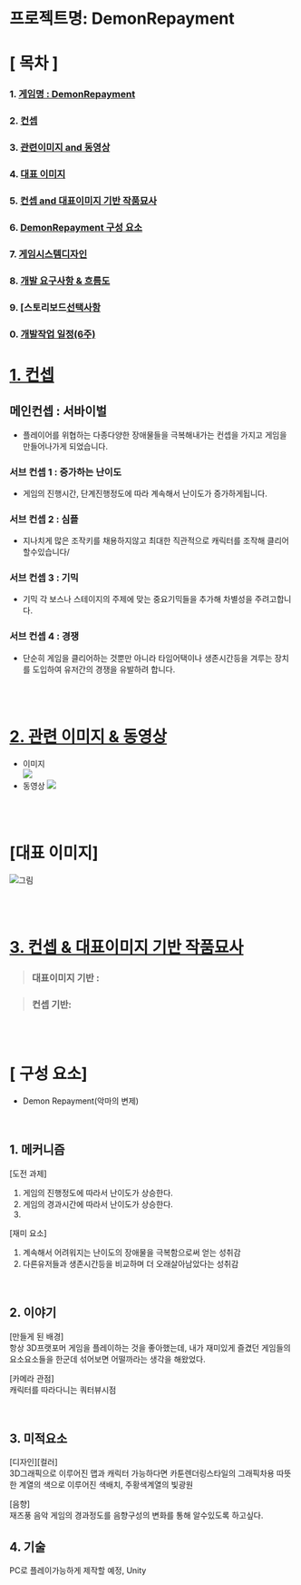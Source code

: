 
# 프로젝트명: DemonRepayment

# [ 목차 ]
### 1. [게임명 : DemonRepayment](#1)
### 2. [컨셉](#2)
### 3. [관련이미지 and 동영상](#3)
### 4. [대표 이미지](#4)
### 5. [컨셉 and 대표이미지 기반 작품묘사](#5)
### 6. [DemonRepayment 구성 요소](#6)
### 7. [게임시스템디자인](#7)
### 8. [개발 요구사항 & 흐름도](#8)
### 9. [스토리보드[선택사항](#9)
### 0. [개발작업 일정(6주)](#10)
# [1. 컨셉](#1)

## 메인컨셉 : 서바이벌

- 플레이어를 위협하는 다종다양한 장애물들을 극복해내가는 컨셉을 가지고 게임을 만들어나가게 되었습니다.

### 서브 컨셉 1 : 증가하는 난이도

- 게임의 진행시간, 단계진행정도에 따라 계속해서 난이도가 증가하게됩니다.

### 서브 컨셉 2 : 심플

- 지나치게 많은 조작키를 채용하지않고 최대한 직관적으로 캐릭터를 조작해 클리어할수있습니다/

### 서브 컨셉 3 : 기믹

- 기믹 각 보스나 스테이지의 주제에 맞는 중요기믹들을 추가해 차별성을 주려고합니다.

### 서브 컨셉 4 : 경쟁

- 단순히 게임을 클리어하는 것뿐만 아니라 타임어택이나 생존시간등을 겨루는 장치를 도입하여 유저간의 경쟁을 유발하려 합니다.

<br><br>

# [2. 관련 이미지 & 동영상](#2)

- 이미지  
  <img src="./img/관련이미지.jpg">
- 동영상
  [![](./img/그림.png)](https://www.youtube.com/watch?v=5xy4n73WOMM)

<br><br>

# [대표 이미지]

![그림](./img/그림.png)

<br><br>

# [3. 컨셉 & 대표이미지 기반 작품묘사](#3)

> ### 대표이미지 기반 : 

> ### 컨셉 기반:

<br><br>

# [<DemonRepayment> 구성 요소]

- Demon Repayment(악마의 변제)

<br>

## 1. 메커니즘

[도전 과제]

1. 게임의 진행정도에 따라서 난이도가 상승한다.
2. 게임의 경과시간에 따라서 난이도가 상승한다.
3. 

[재미 요소]

1. 계속해서 어려워지는 난이도의 장애물을 극복함으로써 얻는 성취감
2. 다른유저들과 생존시간등을 비교하며 더 오래살아남았다는 성취감

<br>

## 2. 이야기

[만들게 된 배경]  
항상 3D프랫포머 게임을 플레이하는 것을 좋아했는데,
내가 재미있게 즐겼던 게임들의 요소요소들을 한군데 섞어보면 어떨까라는 생각을 해왔었다.

[카메라 관점]  
캐릭터를 따라다니는 쿼터뷰시점

<br>

## 3. 미적요소

[디자인][컬러]  
3D그래픽으로 이루어진 맵과 캐릭터
가능하다면 카툰렌더링스타일의 그래픽차용
따뜻한 계열의 색으로 이루어진 색배치, 주황색계열의 빛광원

[음향]  
재즈풍 음악
게임의 경과정도를 음향구성의 변화를 통해 알수있도록 하고싶다.
<br>

## 4. 기술
PC로 플레이가능하게 제작할 예정, Unity 
